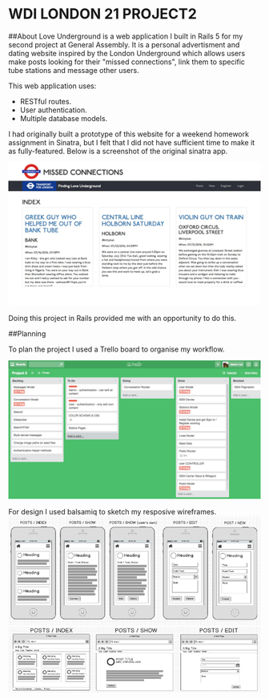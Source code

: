 # WDI LONDON 21 PROJECT2

##About
Love Underground is a web application I built in Rails 5 for my second project at General Assembly. It is a personal advertisment and dating website inspired by the London Underground which allows users make posts looking for their "missed connections", link them to specific tube stations and message other users. 

This web application uses:

- RESTful routes.
- User authentication.
- Multiple database models.

I had originally built a prototype of this website for a weekend homework assignment in Sinatra, but I felt that I did not have sufficient time to make it as fully-featured. Below is a screenshot of the original sinatra app. 

![](md-images/missed-connections.jpeg?raw=true)

Doing this project in Rails provided me with an opportunity to do this.

##Planning

To plan the project I used a Trello board to organise my workflow.

![](md-images/trello.png?raw=true)

For design I used balsamiq to sketch my resposive wireframes.
![](md-images/mobile-wireframes.png?raw=true)
![](md-images/desktop-wireframes.png?raw=true)




